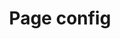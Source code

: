 ---
title: Page config
date-publication: 2017-01-18 12-00-00
order: 2
sort_items : order
model: default-subsection
---
